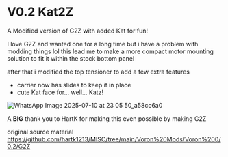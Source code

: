 # V0.2 Kat2Z
A Modified version of G2Z with added Kat for fun!

I love G2Z and wanted one for a long time
but i have a problem with modding things lol
this lead me to make a more compact motor mounting solution to fit it within the stock bottom panel

after that i modified the top tensioner to add a few extra features
- carrier now has slides to keep it in place
- cute Kat face for... well... Katz!

![WhatsApp Image 2025-07-10 at 23 05 50_a58cc6a0](https://github.com/user-attachments/assets/db56a4f5-8446-452b-b66b-287a8bf4ba26)


A **BIG** thank you to HartK for making this even possible by making G2Z

original source material
https://github.com/hartk1213/MISC/tree/main/Voron%20Mods/Voron%200/0.2/G2Z
